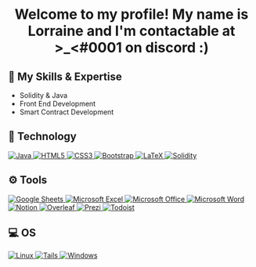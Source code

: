 <h1 align="center">Welcome to my profile! My name is Lorraine and I'm contactable at >_<#0001 on discord :)</h1>

## 🤍 My Skills & Expertise
- Solidity & Java
- Front End Development
- Smart Contract Development

## 📩 Technology
<p align="left"> <a href="#">
<img alt="Java" src="https://img.shields.io/badge/java-%23ED8B00.svg?&style=for-the-badge&logo=java&logoColor=white"/>
<img alt="HTML5" src="https://img.shields.io/badge/html5%20-%23E34F26.svg?&style=for-the-badge&logo=html5&logoColor=white"/>
<img alt="CSS3" src="https://img.shields.io/badge/css3%20-%231572B6.svg?&style=for-the-badge&logo=css3&logoColor=white"/>
<img alt="Bootstrap" src="https://img.shields.io/badge/bootstrap%20-%23563D7C.svg?&style=for-the-badge&logo=bootstrap&logoColor=white"/>
<img alt="LaTeX" src="https://img.shields.io/badge/latex%20-%23008080.svg?&style=for-the-badge&logo=latex&logoColor=white"/>
<img alt="Solidity" src="https://img.shields.io/badge/Solidity-e6e6e6?style=for-the-badge&logo=solidity&logoColor=black"/>
</a></p>

## ⚙️ Tools
<p align="left"> <a href="$">
<img alt="Google Sheets" src="https://img.shields.io/badge/Google%20Sheets-34A853?style=for-the-badge&logo=google-sheets&logoColor=white"/>
<img alt="Microsoft Excel" src="https://img.shields.io/badge/Microsoft_Excel-217346?style=for-the-badge&logo=microsoft-excel&logoColor=white"/>
<img alt="Microsoft Office" src="https://img.shields.io/badge/Microsoft_Office-D83B01?style=for-the-badge&logo=microsoft-office&logoColor=white"/>
<img alt="Microsoft Word" src="https://img.shields.io/badge/Microsoft_Word-2B579A?style=for-the-badge&logo=microsoft-word&logoColor=white"/>
<img alt="Notion" src="https://img.shields.io/badge/Notion-000000?style=for-the-badge&logo=notion&logoColor=white"/>
<img alt="Overleaf" src="https://img.shields.io/badge/Overleaf-47A141?style=for-the-badge&logo=Overleaf&logoColor=white"/>
<img alt="Prezi" src="https://img.shields.io/badge/Prezi-3181FF?style=for-the-badge&logo=prezi&logoColor=white"/>
<img alt="Todoist" src="https://img.shields.io/badge/Todoist-E44332?style=for-the-badge&logo=todoist&logoColor=white"/>
</a></p>

## 💻 OS
<p align="left"> <a href="#">
<img alt="Linux" src="https://img.shields.io/badge/Linux-FCC624?style=for-the-badge&logo=linux&logoColor=black"/>
<img alt="Tails" src="https://img.shields.io/badge/Tails%20-56347C?&style=for-the-badge&logo=tails&logoColor=white"/>
<img alt="Windows" src="https://img.shields.io/badge/Windows-0078D6?style=for-the-badge&logo=windows&logoColor=white"/>
</a></p>

<!---
lor7331/lor7331 is a ✨ special ✨ repository because its `README.md` (this file) appears on your GitHub profile.
You can click the Preview link to take a look at your changes.
--->
